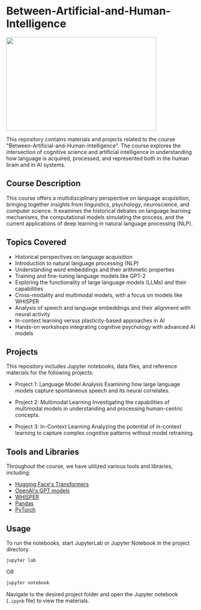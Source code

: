 # Between-Artificial-and-Human-Intelligence

<img src ="https://media.licdn.com/dms/image/D4E12AQHynFnAiva5Dw/article-cover_image-shrink_720_1280/0/1684425430811?e=1720656000&v=beta&t=Ts171jxRKwCfWJqBhIW1z3Qx8VlDEoK-EjYWBB4U64s" width= "400" height= "250">

This repository contains materials and projects related to the course "Between-Artificial-and-Human-Intelligence". The course explores the intersection of cognitive science and artificial intelligence in understanding how language is acquired, processed, and represented both in the human brain and in AI systems.

## Course Description

This course offers a multidisciplinary perspective on language acquisition, bringing together insights from linguistics, psychology, neuroscience, and computer science. It examines the historical debates on language learning mechanisms, the computational models simulating the process, and the current applications of deep learning in natural language processing (NLP).

## Topics Covered

- Historical perspectives on language acquisition
- Introduction to natural language processing (NLP)
- Understanding word embeddings and their arithmetic properties
- Training and fine-tuning language models like GPT-2
- Exploring the functionality of large language models (LLMs) and their capabilities
- Cross-modality and multimodal models, with a focus on models like WHISPER
- Analysis of speech and language embeddings and their alignment with neural activity
- In-context learning versus plasticity-based approaches in AI
- Hands-on workshops integrating cognitive psychology with advanced AI models

## Projects

This repository includes Jupyter notebooks, data files, and reference materials for the following projects:

- Project 1: Language Model Analysis
  Examining how large language models capture spontaneous speech and its neural correlates.

- Project 2: Multimodal Learning
  Investigating the capabilities of multimodal models in understanding and processing human-centric concepts.

- Project 3: In-Context Learning
  Analyzing the potential of in-context learning to capture complex cognitive patterns without model retraining.

## Tools and Libraries

Throughout the course, we have utilized various tools and libraries, including:

- [Hugging Face's Transformers](https://huggingface.co/transformers/)
- [OpenAI's GPT models](https://openai.com/)
- [WHISPER](https://openai.com/research/whisper)
- [Pandas](https://pandas.pydata.org/)
- [PyTorch](https://pytorch.org/)

## Usage

To run the notebooks, start JupyterLab or Jupyter Notebook in the project directory.

```bash
jupyter lab
```

OR

```bash
jupyter notebook
```

Navigate to the desired project folder and open the Jupyter notebook (`.ipynb` file) to view the materials.
